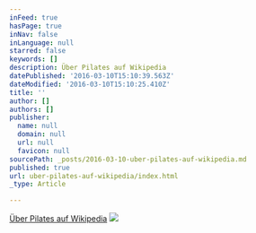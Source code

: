 ```yaml
---
inFeed: true
hasPage: true
inNav: false
inLanguage: null
starred: false
keywords: []
description: Über Pilates auf Wikipedia
datePublished: '2016-03-10T15:10:39.563Z'
dateModified: '2016-03-10T15:10:25.410Z'
title: ''
author: []
authors: []
publisher:
  name: null
  domain: null
  url: null
  favicon: null
sourcePath: _posts/2016-03-10-uber-pilates-auf-wikipedia.md
published: true
url: uber-pilates-auf-wikipedia/index.html
_type: Article

---
```

[Über Pilates auf Wikipedia][0]
![](https://the-grid-user-content.s3-us-west-2.amazonaws.com/d1287707-f395-4fba-bea7-8f23df49f218.jpg)

[0]: https://de.wikipedia.org/wiki/Pilates